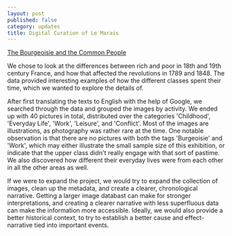 ```yaml
---
layout: post
published: false
category: updates
title: Digital Curation of Le Marais
---
```

[The Bourgeoisie and the Common People](https://lemaraislife.omeka.net/exhibits/show/bourgeoisie-and-common-people)

We chose to look at the differences between rich and poor in 18th and 19th century France, and how that affected the revolutions in 1789 and 1848. The data provided interesting examples of how the different classes spent their time, which we wanted to explore the details of.

After first translating the texts to English with the help of Google, we searched through the data and grouped the images by activity. We ended up with 40 pictures in total, distributed over the categories 'Childhood', 'Everyday Life', 'Work', 'Leisure', and 'Conflict'. Most of the images are illustrations, as photography was rather rare at the time. One notable observation is that there are no pictures with both the tags 'Burgeoisie' and 'Work', which may either illustrate the small sample size of this exhibition, or indicate that the upper class didn't really engage with that sort of pastime. We also discovered how different their everyday lives were from each other in all the other areas as well.

If we were to expand the project, we would try to expand the collection of images, clean up the metadata, and create a clearer, chronological narrative. Getting a larger image databast can make for stronger interpretations, and creating a clearer narrative with less superfluous data can make the information more accessible. Ideally, we would also provide a better historical context, to try to establish a better cause and effect-narrative tied into important events.



